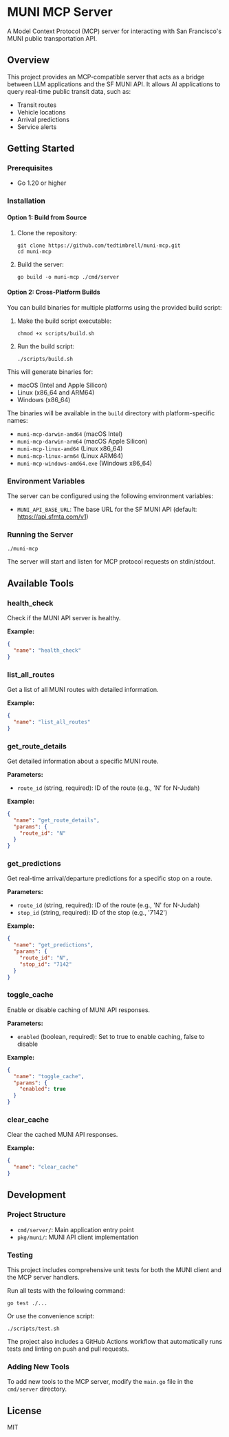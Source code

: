 # MUNI MCP Server

A Model Context Protocol (MCP) server for interacting with San Francisco's MUNI public transportation API.

## Overview

This project provides an MCP-compatible server that acts as a bridge between LLM applications and the SF MUNI API. It allows AI applications to query real-time public transit data, such as:

- Transit routes
- Vehicle locations
- Arrival predictions
- Service alerts

## Getting Started

### Prerequisites

- Go 1.20 or higher

### Installation

#### Option 1: Build from Source

1. Clone the repository:
   ```
   git clone https://github.com/tedtimbrell/muni-mcp.git
   cd muni-mcp
   ```

2. Build the server:
   ```
   go build -o muni-mcp ./cmd/server
   ```

#### Option 2: Cross-Platform Builds

You can build binaries for multiple platforms using the provided build script:

1. Make the build script executable:
   ```
   chmod +x scripts/build.sh
   ```

2. Run the build script:
   ```
   ./scripts/build.sh
   ```

This will generate binaries for:
- macOS (Intel and Apple Silicon)
- Linux (x86_64 and ARM64)
- Windows (x86_64)

The binaries will be available in the `build` directory with platform-specific names:
- `muni-mcp-darwin-amd64` (macOS Intel)
- `muni-mcp-darwin-arm64` (macOS Apple Silicon)
- `muni-mcp-linux-amd64` (Linux x86_64)
- `muni-mcp-linux-arm64` (Linux ARM64)
- `muni-mcp-windows-amd64.exe` (Windows x86_64)

### Environment Variables

The server can be configured using the following environment variables:

- `MUNI_API_BASE_URL`: The base URL for the SF MUNI API (default: https://api.sfmta.com/v1)

### Running the Server

```
./muni-mcp
```

The server will start and listen for MCP protocol requests on stdin/stdout.

## Available Tools

### health_check

Check if the MUNI API server is healthy.

**Example:**
```json
{
  "name": "health_check"
}
```

### list_all_routes

Get a list of all MUNI routes with detailed information.

**Example:**
```json
{
  "name": "list_all_routes"
}
```

### get_route_details

Get detailed information about a specific MUNI route.

**Parameters:**
- `route_id` (string, required): ID of the route (e.g., 'N' for N-Judah)

**Example:**
```json
{
  "name": "get_route_details",
  "params": {
    "route_id": "N"
  }
}
```

### get_predictions

Get real-time arrival/departure predictions for a specific stop on a route.

**Parameters:**
- `route_id` (string, required): ID of the route (e.g., 'N' for N-Judah)
- `stop_id` (string, required): ID of the stop (e.g., '7142')

**Example:**
```json
{
  "name": "get_predictions",
  "params": {
    "route_id": "N",
    "stop_id": "7142"
  }
}
```

### toggle_cache

Enable or disable caching of MUNI API responses.

**Parameters:**
- `enabled` (boolean, required): Set to true to enable caching, false to disable

**Example:**
```json
{
  "name": "toggle_cache",
  "params": {
    "enabled": true
  }
}
```

### clear_cache

Clear the cached MUNI API responses.

**Example:**
```json
{
  "name": "clear_cache"
}
```

## Development

### Project Structure

- `cmd/server/`: Main application entry point
- `pkg/muni/`: MUNI API client implementation

### Testing

This project includes comprehensive unit tests for both the MUNI client and the MCP server handlers.

Run all tests with the following command:

```
go test ./...
```

Or use the convenience script:

```
./scripts/test.sh
```

The project also includes a GitHub Actions workflow that automatically runs tests and linting on push and pull requests.

### Adding New Tools

To add new tools to the MCP server, modify the `main.go` file in the `cmd/server` directory.

## License

MIT
